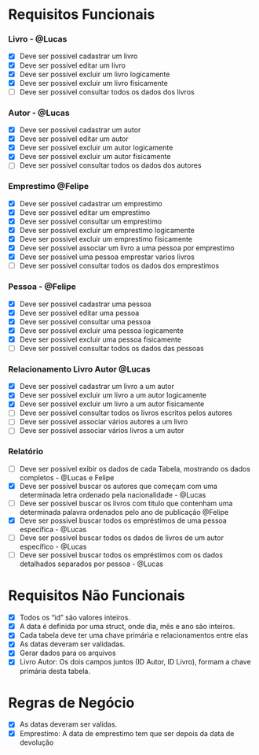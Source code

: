 # Requisitos Funcionais

### Livro - @Lucas

- [x] Deve ser possivel cadastrar um livro
- [x] Deve ser possivel editar um livro
- [x] Deve ser possivel excluir um livro logicamente
- [x] Deve ser possivel excluir um livro fisicamente
- [ ] Deve ser possivel consultar todos os dados dos livros

### Autor - @Lucas

- [x] Deve ser possivel cadastrar um autor
- [x] Deve ser possivel editar um autor
- [x] Deve ser possivel excluir um autor logicamente
- [x] Deve ser possivel excluir um autor fisicamente
- [ ] Deve ser possivel consultar todos os dados dos autores

### Emprestimo @Felipe

- [x] Deve ser possivel cadastrar um emprestimo
- [x] Deve ser possivel editar um emprestimo
- [x] Deve ser possivel consultar um emprestimo
- [x] Deve ser possivel excluir um emprestimo logicamente
- [x] Deve ser possivel excluir um emprestimo fisicamente
- [x] Deve ser possivel associar um livro a uma pessoa por emprestimo
- [x] Deve ser possivel uma pessoa emprestar varios livros
- [ ] Deve ser possivel consultar todos os dados dos emprestimos

### Pessoa - @Felipe

- [x] Deve ser possivel cadastrar uma pessoa
- [x] Deve ser possivel editar uma pessoa
- [x] Deve ser possivel consultar uma pessoa
- [x] Deve ser possivel excluir uma pessoa logicamente
- [x] Deve ser possivel excluir uma pessoa fisicamente
- [ ] Deve ser possivel consultar todos os dados das pessoas

### Relacionamento Livro Autor @Lucas

- [x] Deve ser possivel cadastrar um livro a um autor
- [x] Deve ser possivel excluir um livro a um autor logicamente
- [x] Deve ser possivel excluir um livro a um autor fisicamente
- [ ] Deve ser possivel consultar todos os livros escritos pelos autores
- [ ] Deve ser possivel associar vários autores a um livro
- [ ] Deve ser possivel associar vários livros a um autor

### Relatório

- [ ] Deve ser possivel exibir os dados de cada Tabela, mostrando os dados completos - @Lucas e Felipe
- [x] Deve ser possivel buscar os autores que começam com uma determinada letra ordenado pela nacionalidade - @Lucas
- [ ] Deve ser possivel buscar os livros com titulo que contenham uma determinada palavra ordenados pelo ano de publicação @Felipe
- [x] Deve ser possivel buscar todos os empréstimos de uma pessoa específica - @Lucas
- [ ] Deve ser possivel buscar todos os dados de livros de um autor específico - @Lucas
- [ ] Deve ser possivel buscar todos os empréstimos com os dados detalhados separados por pessoa - @Lucas

# Requisitos Não Funcionais

- [x] Todos os “id” são valores inteiros.
- [x] A data é definida por uma struct, onde dia, mês e ano são inteiros.
- [x] Cada tabela deve ter uma chave primária e relacionamentos entre elas
- [x] As datas deveram ser validadas.
- [x] Gerar dados para os arquivos
- [x] Livro Autor: Os dois campos juntos (ID Autor, ID Livro), formam a chave primária desta tabela.

# Regras de Negócio

- [x] As datas deveram ser validas.
- [x] Emprestimo: A data de emprestimo tem que ser depois da data de devolução
